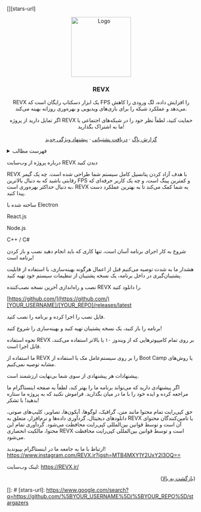 <div id="top"></div>

<!-- SHIELDS -->

[][stars-url]

<div align="center">
<a href="https://REVX.ir/">
<img src="https://user-images.githubusercontent.com/107450640/173981024-5ee33a72-9476-4c82-b78f-4acc4a09ae1a.png" alt="Logo" width="160" height="160">
</a>

<h3 align="center">REVX</h3>

<p align="center">
REVX یک ابزار دسکتاپ رایگان است که FPS را افزایش داده، لگ ورودی را کاهش می‌دهد و عملکرد شبکه را برای بازی‌های ویدیویی و بهره‌وری روزانه بهینه می‌کند.
<p align="center">
اگر تمایل دارید از پروژه REVX حمایت کنید، لطفاً نظر خود را در شبکه‌های اجتماعی با ما به اشتراک بگذارید!
<br />
<br />
<a href="https://www.instagram.com/REVX.ir?igsh=MTB4MXY1Y2UxY2l3OQ==">گزارش باگ</a>
·
<a href="https://www.instagram.com/REVX.ir?igsh=MTB4MXY1Y2UxY2l3OQ==">دریافت پشتیبانی</a>
·
<a href="https://www.instagram.com/REVX.ir?igsh=MTB4MXY1Y2UxY2l3OQ==">پیشنهاد ویژگی جدید</a>
<br />
</p>
</div>

<!-- TABLE OF CONTENTS -->

<details>
<summary>فهرست مطالب</summary>
<ol>
<li>
<a href="#about-the-project">درباره پروژه</a>
<ul>
<li><a href="#built-with">ساخته شده با</a></li>
</ul>
</li>
<li>
<a href="#getting-started">شروع به کار</a>
<ul>
<li><a href="#installation">نصب و راه‌اندازی</a></li>
</ul>
</li>
<li><a href="#usage">نحوه استفاده</a></li>
<li><a href="#suggestions">پیشنهادات</a></li>
<li><a href="#copyright">حق کپی‌رایت</a></li>
<li><a href="#contact">ارتباط با ما</a></li>
</ol>
</details>

<!-- ABOUT THE PROJECT -->

درباره پروژه
از وب‌سایت REVX دیدن کنید

REVX با هدف آزاد کردن پتانسیل کامل سیستم شما طراحی شده است. چه یک گیمر رقابتی باشید که به دنبال بالاترین FPS و کمترین پینگ است، و چه یک کاربر حرفه‌ای که به دنبال حداکثر بهره‌وری است، REVX به شما کمک می‌کند تا به بهترین عملکرد دست پیدا کنید.

ساخته شده با
Electron

React.js

Node.js

C++ / C#

<!-- GETTING STARTED -->

شروع به کار
اجرای برنامه آسان است، تنها کاری که باید انجام دهید نصب و باز کردن برنامه است!

هشدار
ما به شدت توصیه می‌کنیم قبل از اعمال هرگونه بهینه‌سازی، با استفاده از قابلیت پشتیبان‌گیری در داخل برنامه، یک نسخه پشتیبان از تنظیمات سیستم خود تهیه کنید.

نصب و راه‌اندازی
آخرین نسخه نصب‌کننده REVX را دانلود کنید.

[https://github.com/](https://github.com/)[YOUR_USERNAME]/[YOUR_REPO]/releases/latest

فایل نصب را اجرا کرده و برنامه را نصب کنید.

برنامه را باز کنید، یک نسخه پشتیبان تهیه کنید و بهینه‌سازی را شروع کنید!

<!-- USAGE EXAMPLES -->

نحوه استفاده
REVX بر روی تمام کامپیوترهایی که از ویندوز ۱۰ یا بالاتر استفاده می‌کنند، قابل اجرا است.

ما استفاده از REVX را بر روی سیستم‌عامل مک با استفاده از Boot Camp یا روش‌های مشابه توصیه نمی‌کنیم.

پیشنهادات
هر پیشنهادی از سوی شما بی‌نهایت ارزشمند است.

اگر پیشنهادی دارید که می‌تواند برنامه ما را بهتر کند، لطفاً به صفحه اینستاگرام ما مراجعه کرده و ایده خود را با ما در میان بگذارید. فراموش نکنید که به پروژه ما ستاره بدهید! با تشکر!

حق کپی‌رایت
تمام محتوا مانند متن، گرافیک، لوگوها، آیکون‌ها، تصاویر، کلیپ‌های صوتی، دانلودهای دیجیتال، گردآوری داده‌ها و نرم‌افزار، متعلق به REVX یا تامین‌کنندگان محتوای آن است و توسط قوانین بین‌المللی کپی‌رایت محافظت می‌شود. گردآوری تمام این محتوا، مالکیت انحصاری REVX است و توسط قوانین بین‌المللی کپی‌رایت محافظت می‌شود.

ارتباط با ما
به جامعه ما در اینستاگرام بپیوندید!
https://www.instagram.com/REVX.ir?igsh=MTB4MXY1Y2UxY2l3OQ==

لینک وب‌سایت: https://REVX.ir/

<p align="right">(<a href="#top">بازگشت به بالا</a>)</p>

<!-- MARKDOWN LINKS & IMAGES -->

[]: #
[stars-url]: https://www.google.com/search?q=https://github.com/%5BYOUR_USERNAME%5D/%5BYOUR_REPO%5D/stargazers
